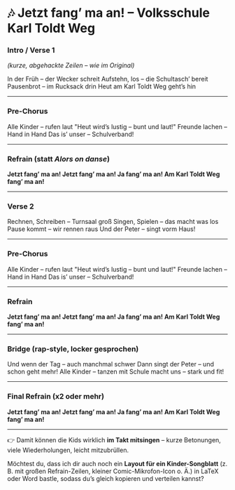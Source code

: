# 🎶 Jetzt fang’ ma an! – Volksschule Karl Toldt Weg

### Intro / Verse 1

*(kurze, abgehackte Zeilen – wie im Original)*

In der Früh – der Wecker schreit
Aufstehn, los – die Schultasch’ bereit
Pausenbrot – im Rucksack drin
Heut am Karl Toldt Weg geht’s hin

---

### Pre-Chorus

Alle Kinder – rufen laut
"Heut wird’s lustig – bunt und laut!"
Freunde lachen – Hand in Hand
Das is’ unser – Schulverband!

---

### Refrain (statt *Alors on danse*)

**Jetzt fang’ ma an!
Jetzt fang’ ma an!
Ja fang’ ma an!
Am Karl Toldt Weg fang’ ma an!**

---

### Verse 2

Rechnen, Schreiben – Turnsaal groß
Singen, Spielen – das macht was los
Pause kommt – wir rennen raus
Und der Peter – singt vorm Haus!

---

### Pre-Chorus

Alle Kinder – rufen laut
"Heut wird’s lustig – bunt und laut!"
Freunde lachen – Hand in Hand
Das is’ unser – Schulverband!

---

### Refrain

**Jetzt fang’ ma an!
Jetzt fang’ ma an!
Ja fang’ ma an!
Am Karl Toldt Weg fang’ ma an!**

---

### Bridge (rap-style, locker gesprochen)

Und wenn der Tag – auch manchmal schwer
Dann singt der Peter – und schon geht mehr!
Alle Kinder – tanzen mit
Schule macht uns – stark und fit!

---

### Final Refrain (x2 oder mehr)

**Jetzt fang’ ma an!
Jetzt fang’ ma an!
Ja fang’ ma an!
Am Karl Toldt Weg fang’ ma an!**

---

👉 Damit können die Kids wirklich **im Takt mitsingen** – kurze Betonungen, viele Wiederholungen, leicht mitzubrüllen.

Möchtest du, dass ich dir auch noch ein **Layout für ein Kinder-Songblatt** (z. B. mit großen Refrain-Zeilen, kleiner Comic-Mikrofon-Icon o. Ä.) in LaTeX oder Word bastle, sodass du’s gleich kopieren und verteilen kannst?
